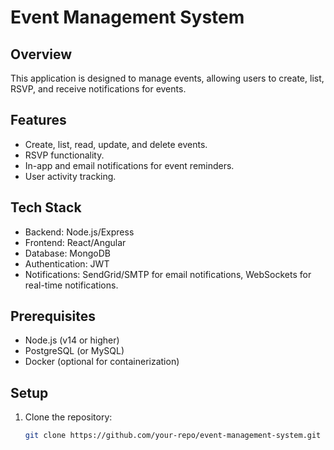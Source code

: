 # Event Management System

## Overview
This application is designed to manage events, allowing users to create, list, RSVP, and receive notifications for events.

## Features
- Create, list, read, update, and delete events.
- RSVP functionality.
- In-app and email notifications for event reminders.
- User activity tracking.
  
## Tech Stack
- Backend: Node.js/Express 
- Frontend: React/Angular
- Database: MongoDB
- Authentication: JWT
- Notifications: SendGrid/SMTP for email notifications, WebSockets for real-time notifications.

## Prerequisites
- Node.js (v14 or higher)
- PostgreSQL (or MySQL)
- Docker (optional for containerization)

## Setup
1. Clone the repository:
   ```bash
   git clone https://github.com/your-repo/event-management-system.git
